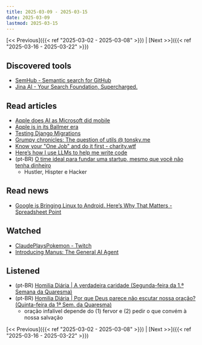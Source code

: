```yaml
---
title: 2025-03-09 - 2025-03-15
date: 2025-03-09
lastmod: 2025-03-15
---
```


[<< Previous]({{< ref "2025-03-02 - 2025-03-08" >}}) | [Next >>]({{< ref "2025-03-16 - 2025-03-22" >}})

## Discovered tools
- [SemHub - Semantic search for GitHub](https://semhub.dev)
- [Jina AI - Your Search Foundation, Supercharged.](https://jina.ai)

## Read articles
- [Apple does AI as Microsoft did mobile](https://world.hey.com/dhh/apple-does-ai-as-microsoft-did-mobile-df2c98ca)
- [Apple is in its Ballmer era](https://world.hey.com/dhh/apple-is-in-its-ballmer-era-339b0713)
- [Testing Django Migrations](https://sobolevn.me/2019/10/testing-django-migrations)
- [Grumpy chronicles: The question of utils @ tonsky.me](https://tonsky.me/blog/utils)
- [Know your "One Job" and do it first - charity.wtf](https://charity.wtf/2021/03/07/know-your-one-job-and-do-it-first)
- [Here’s how I use LLMs to help me write code](https://simonwillison.net/2025/Mar/11/using-llms-for-code/#atom-everything)
- (pt-BR) [O time ideal para fundar uma startup, mesmo que você não tenha dinheiro](https://moacirmoda.substack.com/p/o-time-ideal-para-fundar-uma-startup)
    * Hustler, Hispter e Hacker

## Read news
- [Google is Bringing Linux to Android. Here’s Why That Matters - Spreadsheet Point](https://spreadsheetpoint.com/google-is-bringing-linux-to-android-heres-why-that-matters)

## Watched
- [ClaudePlaysPokemon - Twitch](https://www.twitch.tv/claudeplayspokemon)
- [Introducing Manus: The General AI Agent](https://www.youtube.com/watch?v=K27diMbCsuw)

## Listened
- (pt-BR) [Homilia Diária | A verdadeira caridade (Segunda-feira da 1.ª Semana da Quaresma)](https://www.youtube.com/watch?v=oBcZu0hzlgY)
- (pt-BR) [Homilia Diária | Por que Deus parece não escutar nossa oração? (Quinta-feira da 1ª Sem. da Quaresma)](https://www.youtube.com/watch?v=jZae8-3RpVI)
    * oração infalível depende do (1) fervor e (2) pedir o que convém à nossa salvação

[<< Previous]({{< ref "2025-03-02 - 2025-03-08" >}}) | [Next >>]({{< ref "2025-03-16 - 2025-03-22" >}})
